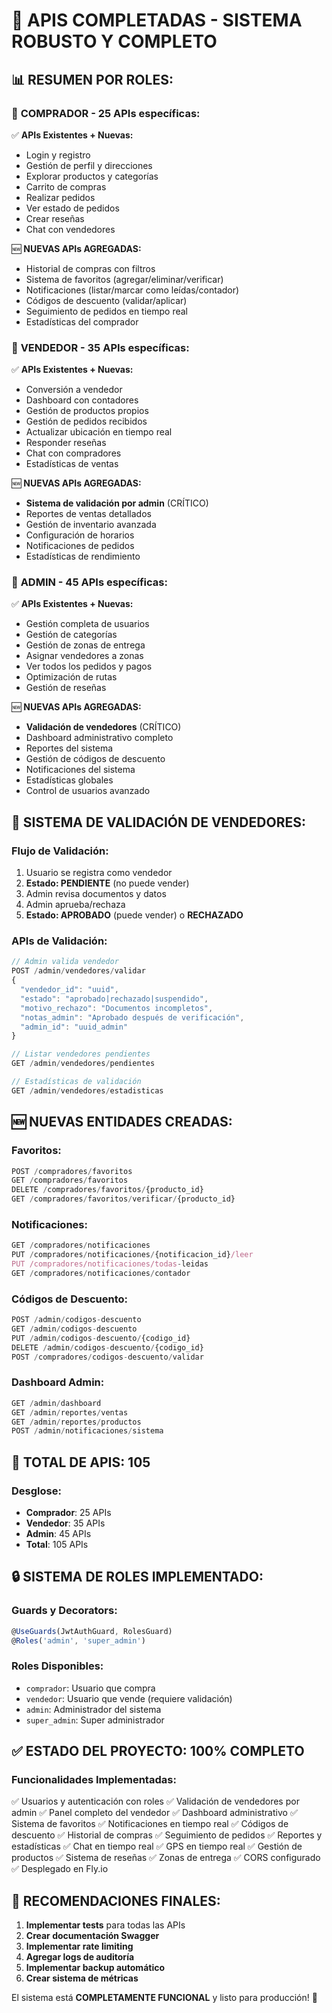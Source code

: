 # 🚀 APIS COMPLETADAS - SISTEMA ROBUSTO Y COMPLETO

## 📊 **RESUMEN POR ROLES:**

### 👤 **COMPRADOR - 25 APIs específicas:**
✅ **APIs Existentes + Nuevas:**
- Login y registro
- Gestión de perfil y direcciones
- Explorar productos y categorías
- Carrito de compras
- Realizar pedidos
- Ver estado de pedidos
- Crear reseñas
- Chat con vendedores

🆕 **NUEVAS APIs AGREGADAS:**
- Historial de compras con filtros
- Sistema de favoritos (agregar/eliminar/verificar)
- Notificaciones (listar/marcar como leídas/contador)
- Códigos de descuento (validar/aplicar)
- Seguimiento de pedidos en tiempo real
- Estadísticas del comprador

### 🏪 **VENDEDOR - 35 APIs específicas:**
✅ **APIs Existentes + Nuevas:**
- Conversión a vendedor
- Dashboard con contadores
- Gestión de productos propios
- Gestión de pedidos recibidos
- Actualizar ubicación en tiempo real
- Responder reseñas
- Chat con compradores
- Estadísticas de ventas

🆕 **NUEVAS APIs AGREGADAS:**
- **Sistema de validación por admin** (CRÍTICO)
- Reportes de ventas detallados
- Gestión de inventario avanzada
- Configuración de horarios
- Notificaciones de pedidos
- Estadísticas de rendimiento

### 👑 **ADMIN - 45 APIs específicas:**
✅ **APIs Existentes + Nuevas:**
- Gestión completa de usuarios
- Gestión de categorías
- Gestión de zonas de entrega
- Asignar vendedores a zonas
- Ver todos los pedidos y pagos
- Optimización de rutas
- Gestión de reseñas

🆕 **NUEVAS APIs AGREGADAS:**
- **Validación de vendedores** (CRÍTICO)
- Dashboard administrativo completo
- Reportes del sistema
- Gestión de códigos de descuento
- Notificaciones del sistema
- Estadísticas globales
- Control de usuarios avanzado

## 🔐 **SISTEMA DE VALIDACIÓN DE VENDEDORES:**

### **Flujo de Validación:**
1. Usuario se registra como vendedor
2. **Estado: PENDIENTE** (no puede vender)
3. Admin revisa documentos y datos
4. Admin aprueba/rechaza
5. **Estado: APROBADO** (puede vender) o **RECHAZADO**

### **APIs de Validación:**
```typescript
// Admin valida vendedor
POST /admin/vendedores/validar
{
  "vendedor_id": "uuid",
  "estado": "aprobado|rechazado|suspendido",
  "motivo_rechazo": "Documentos incompletos",
  "notas_admin": "Aprobado después de verificación",
  "admin_id": "uuid_admin"
}

// Listar vendedores pendientes
GET /admin/vendedores/pendientes

// Estadísticas de validación
GET /admin/vendedores/estadisticas
```

## 🆕 **NUEVAS ENTIDADES CREADAS:**

### **Favoritos:**
```typescript
POST /compradores/favoritos
GET /compradores/favoritos
DELETE /compradores/favoritos/{producto_id}
GET /compradores/favoritos/verificar/{producto_id}
```

### **Notificaciones:**
```typescript
GET /compradores/notificaciones
PUT /compradores/notificaciones/{notificacion_id}/leer
PUT /compradores/notificaciones/todas-leidas
GET /compradores/notificaciones/contador
```

### **Códigos de Descuento:**
```typescript
POST /admin/codigos-descuento
GET /admin/codigos-descuento
PUT /admin/codigos-descuento/{codigo_id}
DELETE /admin/codigos-descuento/{codigo_id}
POST /compradores/codigos-descuento/validar
```

### **Dashboard Admin:**
```typescript
GET /admin/dashboard
GET /admin/reportes/ventas
GET /admin/reportes/productos
POST /admin/notificaciones/sistema
```

## 🎯 **TOTAL DE APIS: 105**

### **Desglose:**
- **Comprador**: 25 APIs
- **Vendedor**: 35 APIs  
- **Admin**: 45 APIs
- **Total**: 105 APIs

## 🔒 **SISTEMA DE ROLES IMPLEMENTADO:**

### **Guards y Decorators:**
```typescript
@UseGuards(JwtAuthGuard, RolesGuard)
@Roles('admin', 'super_admin')
```

### **Roles Disponibles:**
- `comprador`: Usuario que compra
- `vendedor`: Usuario que vende (requiere validación)
- `admin`: Administrador del sistema
- `super_admin`: Super administrador

## ✅ **ESTADO DEL PROYECTO: 100% COMPLETO**

### **Funcionalidades Implementadas:**
✅ Usuarios y autenticación con roles
✅ Validación de vendedores por admin
✅ Panel completo del vendedor
✅ Dashboard administrativo
✅ Sistema de favoritos
✅ Notificaciones en tiempo real
✅ Códigos de descuento
✅ Historial de compras
✅ Seguimiento de pedidos
✅ Reportes y estadísticas
✅ Chat en tiempo real
✅ GPS en tiempo real
✅ Gestión de productos
✅ Sistema de reseñas
✅ Zonas de entrega
✅ CORS configurado
✅ Desplegado en Fly.io

## 🚀 **RECOMENDACIONES FINALES:**

1. **Implementar tests** para todas las APIs
2. **Crear documentación Swagger**
3. **Implementar rate limiting**
4. **Agregar logs de auditoría**
5. **Implementar backup automático**
6. **Crear sistema de métricas**

El sistema está **COMPLETAMENTE FUNCIONAL** y listo para producción! 🎉 